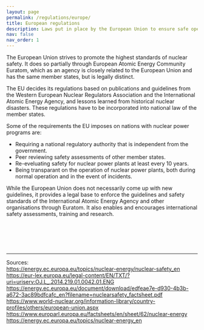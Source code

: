 ```yaml
---
layout: page
permalink: /regulations/europe/
title: European regulations
description: Laws put in place by the European Union to ensure safe operation of nuclear power plants.
nav: false
nav_order: 1
---
```


The European Union strives to promote the highest standards of nuclear safety. It does so partially through European Atomic Energy Community Euratom, which as an agency is closely related to the European Union and has the same member states, but is legally distinct. 

The EU decides its regulations based on publications and guidelines from the Western European Nuclear Regulators Association and the International Atomic Energy Agency, and lessons learned from historical nuclear disasters. These regulations have to be incorporated into national law of the member states.

Some of the requirements the EU imposes on nations with nuclear power programs are:
- Requiring a national regulatory authority that is independent from the government.
- Peer reviewing safety assessments of other member states.
- Re-eveluating safety for nuclear power plants at least every 10 years.
- Being transparant on the operation of nuclear power plants, both during normal operation and in the event of incidents.

While the European Union does not necessarily come up with new guidelines, it provides a legal base to enforce the guidelines and safety standards of the International Atomic Energy Agency and other organisations through Euratom. It also enables and encourages international safety assessments, training and research.

<br><br><br><br>

***

Sources:<br>
https://energy.ec.europa.eu/topics/nuclear-energy/nuclear-safety_en<br>
https://eur-lex.europa.eu/legal-content/EN/TXT/?uri=uriserv:OJ.L_.2014.219.01.0042.01.ENG<br>
https://energy.ec.europa.eu/document/download/edfeae7e-d930-4b3b-a672-3ac89bdfcafc_en?filename=nuclearsafety_factsheet.pdf<br>
https://www.world-nuclear.org/information-library/country-profiles/others/european-union.aspx<br>
https://www.europarl.europa.eu/factsheets/en/sheet/62/nuclear-energy<br>
https://energy.ec.europa.eu/topics/nuclear-energy_en
